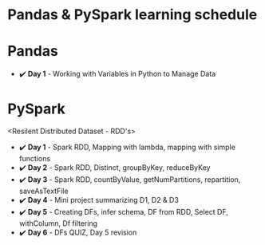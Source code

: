 # Pandas & PySpark learning schedule



# Pandas

- :heavy_check_mark: **Day 1** - Working with Variables in Python to Manage Data



# PySpark

<Resilent Distributed Dataset - RDD's>
- :heavy_check_mark: **Day 1** - Spark RDD, Mapping with lambda, mapping with simple functions
- :heavy_check_mark: **Day 2** - Spark RDD, Distinct, groupByKey, reduceByKey
- :heavy_check_mark: **Day 3** - Spark RDD, countByValue, getNumPartitions, repartition, saveAsTextFile
- :heavy_check_mark: **Day 4** - Mini project summarizing D1, D2 & D3
- :heavy_check_mark: **Day 5** - Creating DFs, infer schema, DF from RDD, Select DF, withColumn, Df filtering
- :heavy_check_mark: **Day 6** - DFs QUIZ, Day 5 revision